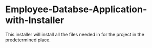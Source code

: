 # Employee-Databse-Application-with-Installer

This installer will install all the files needed in for the project in the predetermined place.
